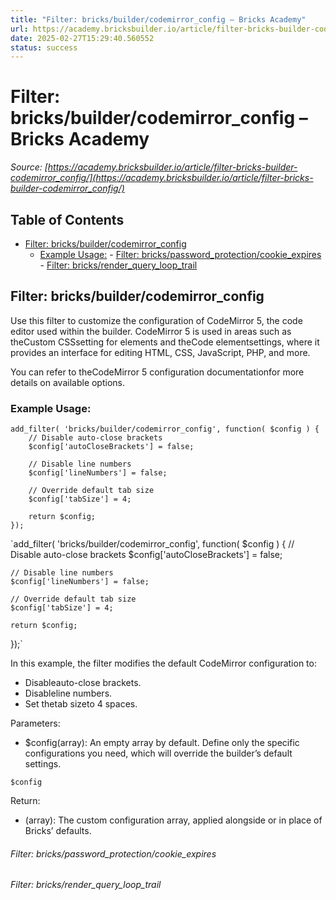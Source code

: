 ```yaml
---
title: "Filter: bricks/builder/codemirror_config – Bricks Academy"
url: https://academy.bricksbuilder.io/article/filter-bricks-builder-codemirror_config/
date: 2025-02-27T15:29:40.560552
status: success
---
```


# Filter: bricks/builder/codemirror_config – Bricks Academy

*Source: [https://academy.bricksbuilder.io/article/filter-bricks-builder-codemirror_config/](https://academy.bricksbuilder.io/article/filter-bricks-builder-codemirror_config/)*

## Table of Contents

- [Filter: bricks/builder/codemirror_config](#filter-bricksbuildercodemirrorconfig)
  - [Example Usage:](#example-usage)
        - [Filter: bricks/password_protection/cookie_expires](#filter-brickspasswordprotectioncookieexpires)
        - [Filter: bricks/render_query_loop_trail](#filter-bricksrenderquerylooptrail)

## Filter: bricks/builder/codemirror_config

Use this filter to customize the configuration of CodeMirror 5, the code editor used within the builder. CodeMirror 5 is used in areas such as theCustom CSSsetting for elements and theCode elementsettings, where it provides an interface for editing HTML, CSS, JavaScript, PHP, and more.

You can refer to theCodeMirror 5 configuration documentationfor more details on available options.

### Example Usage:

```
add_filter( 'bricks/builder/codemirror_config', function( $config ) {
    // Disable auto-close brackets
    $config['autoCloseBrackets'] = false;

    // Disable line numbers
    $config['lineNumbers'] = false;

    // Override default tab size
    $config['tabSize'] = 4;

    return $config;
});
```

`add_filter( 'bricks/builder/codemirror_config', function( $config ) {
    // Disable auto-close brackets
    $config['autoCloseBrackets'] = false;

    // Disable line numbers
    $config['lineNumbers'] = false;

    // Override default tab size
    $config['tabSize'] = 4;

    return $config;
});`

In this example, the filter modifies the default CodeMirror configuration to:

- Disableauto-close brackets.
- Disableline numbers.
- Set thetab sizeto 4 spaces.

Parameters:

- $config(array): An empty array by default. Define only the specific configurations you need, which will override the builder’s default settings.

`$config`

Return:

- (array): The custom configuration array, applied alongside or in place of Bricks’ defaults.

###### Filter: bricks/password_protection/cookie_expires

###### Filter: bricks/render_query_loop_trail

